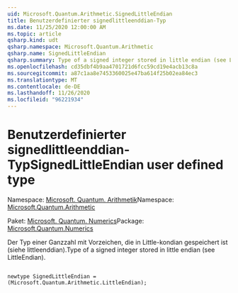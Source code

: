 ```yaml
---
uid: Microsoft.Quantum.Arithmetic.SignedLittleEndian
title: Benutzerdefinierter signedlittleenddian-Typ
ms.date: 11/25/2020 12:00:00 AM
ms.topic: article
qsharp.kind: udt
qsharp.namespace: Microsoft.Quantum.Arithmetic
qsharp.name: SignedLittleEndian
qsharp.summary: Type of a signed integer stored in little endian (see LittleEndian).
ms.openlocfilehash: cd35dbf4b9aa4701721d6fcc59cd19e4acb13c8a
ms.sourcegitcommit: a87c1aa8e7453360025e47ba614f25b02ea84ec3
ms.translationtype: MT
ms.contentlocale: de-DE
ms.lasthandoff: 11/26/2020
ms.locfileid: "96221934"
---
```

# <a name="signedlittleendian-user-defined-type"></a><span data-ttu-id="64be4-102">Benutzerdefinierter signedlittleenddian-Typ</span><span class="sxs-lookup"><span data-stu-id="64be4-102">SignedLittleEndian user defined type</span></span>

<span data-ttu-id="64be4-103">Namespace: [Microsoft. Quantum. Arithmetik](xref:Microsoft.Quantum.Arithmetic)</span><span class="sxs-lookup"><span data-stu-id="64be4-103">Namespace: [Microsoft.Quantum.Arithmetic](xref:Microsoft.Quantum.Arithmetic)</span></span>

<span data-ttu-id="64be4-104">Paket: [Microsoft. Quantum. Numerics](https://nuget.org/packages/Microsoft.Quantum.Numerics)</span><span class="sxs-lookup"><span data-stu-id="64be4-104">Package: [Microsoft.Quantum.Numerics](https://nuget.org/packages/Microsoft.Quantum.Numerics)</span></span>


<span data-ttu-id="64be4-105">Der Typ einer Ganzzahl mit Vorzeichen, die in Little-kondian gespeichert ist (siehe littleenddian).</span><span class="sxs-lookup"><span data-stu-id="64be4-105">Type of a signed integer stored in little endian (see LittleEndian).</span></span>

```qsharp

newtype SignedLittleEndian = (Microsoft.Quantum.Arithmetic.LittleEndian);
```

